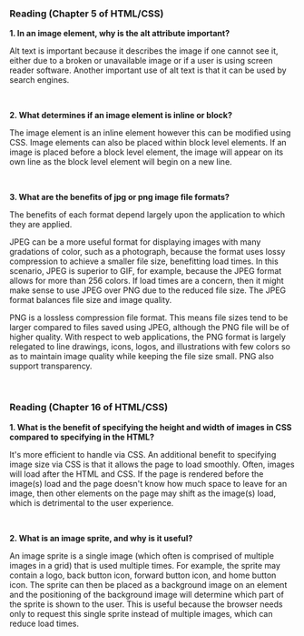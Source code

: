 ### Reading (Chapter 5 of HTML/CSS)

**1. In an image element, why is the alt attribute important?**

Alt text is important because it describes the image if one cannot see it, either due to a broken or unavailable image or if a user is using screen reader software. Another important use of alt text is that it can be used by search engines.

<br />

**2. What determines if an image element is inline or block?**

The image element is an inline element however this can be modified using CSS. Image elements can also be placed within block level elements. If an image is placed before a block level element, the image will appear on its own line as the block level element will begin on a new line.

<br />

**3. What are the benefits of jpg or png image file formats?**

The benefits of each format depend largely upon the application to which they are applied.

JPEG can be a more useful format for displaying images with many gradations of color, such as a photograph, because the format uses lossy compression to achieve a smaller file size, benefitting load times. In this scenario, JPEG is superior to GIF, for example, because the JPEG format allows for more than 256 colors. If load times are a concern, then it might make sense to use JPEG over PNG due to the reduced file size. The JPEG format balances file size and image quality.

PNG is a lossless compression file format. This means file sizes tend to be larger compared to files saved using JPEG, although the PNG file will be of higher quality. With respect to web applications, the PNG format is largely relegated to line drawings, icons, logos, and illustrations with few colors so as to maintain image quality while keeping the file size small. PNG also support transparency.

<br />

### Reading (Chapter 16 of HTML/CSS)

**1. What is the benefit of specifying the height and width of images in CSS compared to specifying in the HTML?**

It's more efficient to handle via CSS. An additional benefit to specifying image size via CSS is that it allows the page to load smoothly. Often, images will load after the HTML and CSS. If the page is rendered before the image(s) load and the page doesn't know how much space to leave for an image, then other elements on the page may shift as the image(s) load, which is detrimental to the user experience.

<br />

**2. What is an image sprite, and why is it useful?**

An image sprite is a single image (which often is comprised of multiple images in a grid) that is used multiple times. For example, the sprite may contain a logo, back button icon, forward button icon, and home button icon. The sprite can then be placed as a background image on an element and the positioning of the background image will determine which part of the sprite is shown to the user. This is useful because the browser needs only to request this single sprite instead of multiple images, which can reduce load times.

<br />
